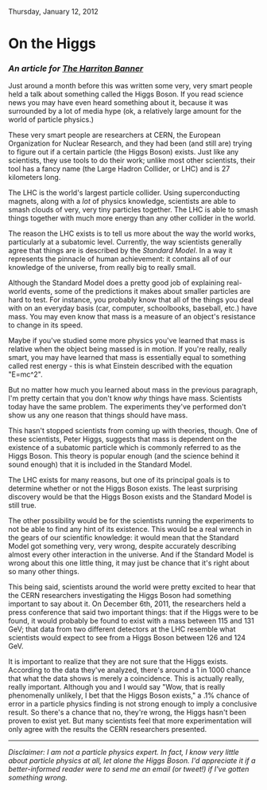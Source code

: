 Thursday, January 12, 2012

# On the Higgs
### *An article for [The Harriton Banner](http://www.hhsbanner.com/)*

Just around a month before this was written some very, very smart people held a talk about something called the Higgs Boson. If you read science news you may have even heard something about it, because it was surrounded by a lot of media hype (ok, a relatively large amount for the world of particle physics.)

These very smart people are researchers at CERN, the European Organization for Nuclear Research, and they had been (and still are) trying to figure out if a certain particle (the Higgs Boson) exists. Just like any scientists, they use tools to do their work; unlike most other scientists, their tool has a fancy name (the Large Hadron Collider, or LHC) and is 27 kilometers long. 

The LHC is the world's largest particle collider. Using superconducting magnets, along with a _lot_ of physics knowledge, scientists are able to smash clouds of very, very tiny particles together. The LHC is able to smash things together with much more energy than any other collider in the world. 

The reason the LHC exists is to tell us more about the way the world works, particularly at a subatomic level. Currently, the way scientists generally agree that things are is described by the _Standard Model_. In a way it represents the pinnacle of human achievement: it contains all of our knowledge of the universe, from really big to really small.
		
Although the Standard Model does a pretty good job of explaining real-world events, some of the predictions it makes about smaller particles are hard to test. For instance, you probably know that all of the things you deal with on an everyday basis (car, computer, schoolbooks, baseball, etc.) have mass. You may even know that mass is a measure of an object's resistance to change in its speed.

Maybe if you've studied some more physics you've learned that mass is relative when the object being massed is in motion. If you're really, really smart, you may have learned that mass is essentially equal to something called rest energy - this is what Einstein described with the equation "E=mc^2".

But no matter how much you learned about mass in the previous paragraph, I'm pretty certain that you don't know _why_ things have mass. Scientists today have the same problem. The experiments they've performed don't show us any one reason that things should have mass.

This hasn't stopped scientists from coming up with theories, though. One of these scientists, Peter Higgs, suggests that mass is dependent on the existence of a subatomic particle which is commonly referred to as the Higgs Boson. This theory is popular enough (and the science behind it sound enough) that it is included in the Standard Model.

The LHC exists for many reasons, but one of its principal goals is to determine whether or not the Higgs Boson exists. The least surprising discovery would be that the Higgs Boson exists and the Standard Model is still true. 

The other possibility would be for the scientists running the experiments to not be able to find any hint of its existence. This would be a real wrench in the gears of our scientific knowledge: it would mean that the Standard Model got something very, very wrong, despite accurately describing almost every other interaction in the universe. And if the Standard Model is wrong about this one little thing, it may just be chance that it's right about so many other things.

This being said, scientists around the world were pretty excited to hear that the CERN researchers investigating the Higgs Boson had something important to say about it. On December 6th, 2011, the researchers held a press conference that said two important things: that if the Higgs were to be found, it would probably be found to exist with a mass between 115 and 131 GeV; that data from two different detectors at the LHC resemble what scientists would expect to see from a Higgs Boson between 126 and 124 GeV. 

It is important to realize that they are not sure that the Higgs exists. According to the data they've analyzed, there's around a 1 in 1000 chance that what the data shows is merely a coincidence. This is actually really, really important. Although you and I would say "Wow, that is really phenomenally unlikely, I bet that the Higgs Boson exists," a .1% chance of error in a particle physics finding is not strong enough to imply a conclusive result. So there's a chance that no, they're wrong, the Higgs hasn't been proven to exist yet. But many scientists feel that more experimentation will only agree with the results the CERN researchers presented. 

---
*Disclaimer: I am not a particle physics expert. In fact, I know very little about particle physics at all, let alone the Higgs Boson. I'd appreciate it if a better-informed reader were to send me an email (or tweet!) if I've gotten something wrong.*